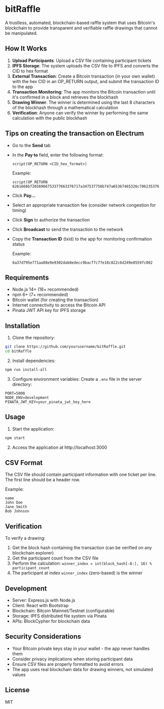 # bitRaffle

A trustless, automated, blockchain-based raffle system that uses Bitcoin's blockchain to provide transparent and verifiable raffle drawings that cannot be manipulated.

## How It Works

1. **Upload Participants**: Upload a CSV file containing participant tickets
2. **IPFS Storage**: The system uploads the CSV file to IPFS and converts the CID to hex format
3. **External Transaction**: Create a Bitcoin transaction (in your own wallet) with the hex CID in an OP_RETURN output, and submit the transaction ID to the app
4. **Transaction Monitoring**: The app monitors the Bitcoin transaction until it's confirmed in a block and retrieves the blockhash
5. **Drawing Winner**: The winner is determined using the last 8 characters of the blockhash through a mathematical calculation
6. **Verification**: Anyone can verify the winner by performing the same calculation with the public blockhash

## Tips on creating the transaction on Electrum
 - Go to the **Send** tab
 - In the **Pay to** field, enter the following format:
   ```
   script(OP_RETURN <CID_hex_format>)
   ```
   Example:
   ```
   script(OP_RETURN 6261666b72656966753377663376717a347537756b747a65367465326c78623537656b777267336e67646a6c346b74676f6167356a667775646769)
   ```
 - Click **Pay...**
 - Select an appropriate transaction fee (consider network congestion for timing)
 - Click **Sign** to authorize the transaction
 - Click **Broadcast** to send the transaction to the network
 - Copy the **Transaction ID** (txid) to the app for monitoring confirmation status
    
    Example:
    ```
    6a37d795e771aa88e9e9302dab8edecc9bacf7c77e18c822c6d249e8559fc002
    ```

## Requirements

- Node.js 14+ (16+ recommended)
- npm 6+ (7+ recommended)
- Bitcoin wallet (for creating the transaction)
- Internet connectivity to access the Bitcoin API
- Pinata JWT API key for IPFS storage

## Installation

1. Clone the repository:
```bash
git clone https://github.com/yourusername/bitRaffle.git
cd bitRaffle
```

2. Install dependencies:
```bash
npm run install-all
```

3. Configure environment variables:
Create a `.env` file in the server directory:
```
PORT=5000
NODE_ENV=development
PINATA_JWT_KEY=your_pinata_jwt_key_here
```

## Usage

1. Start the application:
```bash
npm start
```

2. Access the application at http://localhost:3000

## CSV Format

The CSV file should contain participant information with one ticket per line. The first line should be a header row.

Example:
```
name
John Doe
Jane Smith
Bob Johnson
```

## Verification

To verify a drawing:
1. Get the block hash containing the transaction (can be verified on any blockchain explorer)
2. Get the participant count from the CSV file
3. Perform the calculation: `winner_index = int(block_hash[-8:], 16) % participant_count`
4. The participant at index `winner_index` (zero-based) is the winner

## Development

- Server: Express.js with Node.js
- Client: React with Bootstrap
- Blockchain: Bitcoin Mainnet/Testnet (configurable)
- Storage: IPFS distributed file system via Pinata
- APIs: BlockCypher for blockchain data

## Security Considerations

- Your Bitcoin private keys stay in your wallet - the app never handles them
- Consider privacy implications when storing participant data
- Ensure CSV files are properly formatted to avoid errors
- The app uses real blockchain data for drawing winners, not simulated values

## License

MIT 